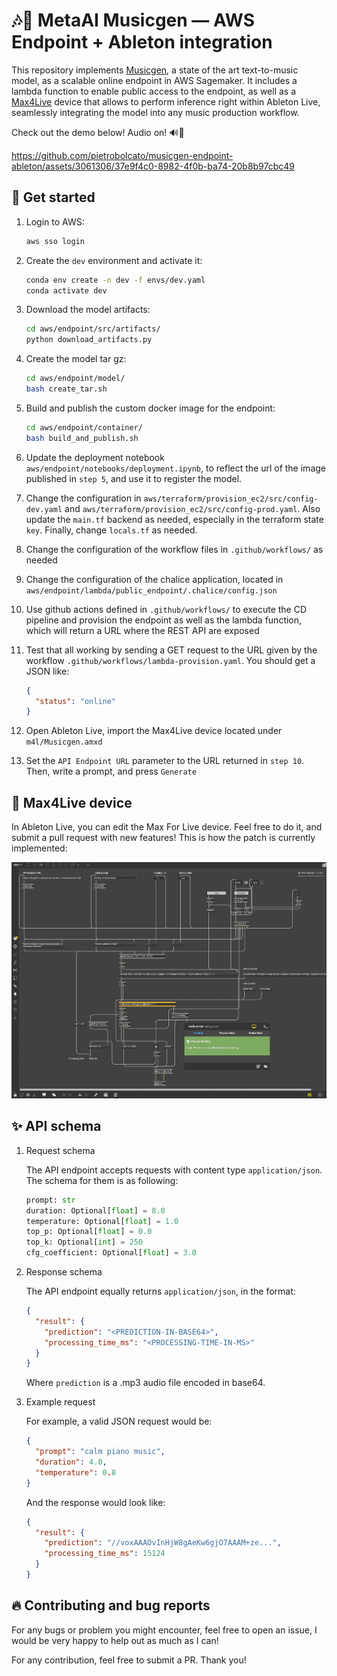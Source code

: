 # 🎶🌈 MetaAI Musicgen — AWS Endpoint + Ableton integration

This repository implements [Musicgen](https://github.com/facebookresearch/audiocraft),
a state of the art text-to-music model, as a scalable online endpoint in AWS Sagemaker.
It includes a lambda function to enable public access to the endpoint, as well as a
[Max4Live](https://www.ableton.com/en/live/max-for-live/) device that allows to
perform inference right within Ableton Live, seamlessly integrating the model into
any music production workflow.

Check out the demo below! Audio on! 🔊🔽

https://github.com/pietrobolcato/musicgen-endpoint-ableton/assets/3061306/37e9f4c0-8982-4f0b-ba74-20b8b97cbc49

## 🚀 Get started

1.  Login to AWS:

    ```bash
    aws sso login
    ```

2.  Create the `dev` environment and activate it:

    ```bash
    conda env create -n dev -f envs/dev.yaml
    conda activate dev
    ```

3.  Download the model artifacts:

    ```bash
    cd aws/endpoint/src/artifacts/
    python download_artifacts.py
    ```

4.  Create the model tar gz:

    ```bash
    cd aws/endpoint/model/
    bash create_tar.sh
    ```

5.  Build and publish the custom docker image for the endpoint:

    ```bash
    cd aws/endpoint/container/
    bash build_and_publish.sh
    ```

6.  Update the deployment notebook `aws/endpoint/notebooks/deployment.ipynb`, to reflect
    the url of the image published in `step 5`, and use it to register the model.

7.  Change the configuration in `aws/terraform/provision_ec2/src/config-dev.yaml` and
    `aws/terraform/provision_ec2/src/config-prod.yaml`. Also update the `main.tf`
    backend as needed, especially in the terraform state `key`. Finally, change
    `locals.tf` as needed.

8.  Change the configuration of the workflow files in `.github/workflows/` as needed

9.  Change the configuration of the chalice application, located in
    `aws/endpoint/lambda/public_endpoint/.chalice/config.json`

10. Use github actions defined in `.github/workflows/` to execute the CD pipeline and
    provision the endpoint as well as the lambda function, which will return a URL where
    the REST API are exposed

11. Test that all working by sending a GET request to the URL given by the workflow
    `.github/workflows/lambda-provision.yaml`. You should get a JSON like:

    ```json
    {
      "status": "online"
    }
    ```

12. Open Ableton Live, import the Max4Live device located under `m4l/Musicgen.amxd`

13. Set the `API Endpoint URL` parameter to the URL returned in `step 10`. Then, write a
    prompt, and press `Generate`

## 🔧 Max4Live device

In Ableton Live, you can edit the Max For Live device. Feel free to do it, and submit
a pull request with new features! This is how the patch is currently implemented:

![max4live patch](docs/media/m4l_patch.png)

## ✨ API schema

1. Request schema

   The API endpoint accepts requests with content type `application/json`. The schema
   for them is as following:

   ```python
   prompt: str
   duration: Optional[float] = 8.0
   temperature: Optional[float] = 1.0
   top_p: Optional[float] = 0.0
   top_k: Optional[int] = 250
   cfg_coefficient: Optional[float] = 3.0
   ```

2. Response schema

   The API endpoint equally returns `application/json`, in the format:

   ```json
   {
     "result": {
       "prediction": "<PREDICTION-IN-BASE64>",
       "processing_time_ms": "<PROCESSING-TIME-IN-MS>"
     }
   }
   ```

   Where `prediction` is a .mp3 audio file encoded in base64.

3. Example request

   For example, a valid JSON request would be:

   ```json
   {
     "prompt": "calm piano music",
     "duration": 4.0,
     "temperature": 0.8
   }
   ```

   And the response would look like:

   ```json
   {
     "result": {
       "prediction": "//voxAAAOvInHjW8gAeKw6gjO7AAAM+ze...",
       "processing_time_ms": 15124
     }
   }
   ```

## 🔥 Contributing and bug reports

For any bugs or problem you might encounter, feel free to open an issue, I would be very
happy to help out as much as I can!

For any contribution, feel free to submit a PR. Thank you!
